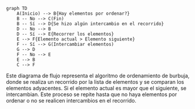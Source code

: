 
```mermaid
graph TD
    A(Inicio) --> B{Hay elementos por ordenar?}
    B -- No --> C(Fin)
    B -- Sí --> D{Se hizo algún intercambio en el recorrido}
    D -- No --> B
    D -- Sí --> E{Recorrer los elementos}
    E --> F{Elemento actual > Elemento siguiente}
    F -- Sí --> G(Intercambiar elementos)
    G --> D
    F -- No --> E
    E --> B
    C --> F
```

Este diagrama de flujo representa el algoritmo de ordenamiento de burbuja, donde se realiza un recorrido por la lista de elementos y se comparan los elementos adyacentes. Si el elemento actual es mayor que el siguiente, se intercambian. Este proceso se repite hasta que no haya elementos por ordenar o no se realicen intercambios en el recorrido.
